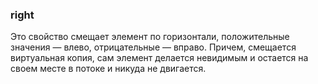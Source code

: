 ### right
Это свойство смещает элемент по горизонтали, положительные значения — влево, отрицательные — вправо. Причем, смещается виртуальная копия, сам элемент делается невидимым и остается на своем месте в потоке и никуда не двигается.